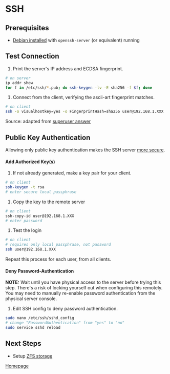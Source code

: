 # SSH

## Prerequisites
* [Debian installed](../os/01_Debian_Headless.md) with `openssh-server` (or equivalent) running

## Test Connection
1. Print the server's IP address and ECDSA fingerprint.
  ``` bash
  # on server
  ip addr show
  for f in /etc/ssh/*.pub; do ssh-keygen -lv -E sha256 -f $f; done
  ```
1. Connect from the client, verifying the ascii-art fingerprint matches.
  ``` bash
  # on client
  ssh -o visualhostkey=yes -o FingerprintHash=sha256 user@192.168.1.XXX
  ```
Source: adapted from [superuser answer](https://superuser.com/a/1442341)

## Public Key Authentication
Allowing only public key authentication makes the SSH server [more secure](https://security.stackexchange.com/a/3898).

#### Add Authorized Key(s)
1. If not already generated, make a key pair for your client.
  ```bash
  # on client
  ssh-keygen -t rsa
  # enter secure local passphrase
  ```
1. Copy the key to the remote server
  ```bash
  # on client
  ssh-copy-id user@192.168.1.XXX
  # enter password
  ```
1. Test the login
  ```bash
  # on client
  # requires only local passphrase, not password
  ssh user@192.168.1.XXX
  ```

Repeat this process for each user, from all clients.

#### Deny Password-Authentication

__NOTE:__ Wait until you have physical access to the server before trying this step. There's a risk of locking yourself out when configuring this remotely. You may need to manually re-enable password authentication from the physical server console.

1. Edit SSH config to deny password authentication.
```bash
sudo nano /etc/ssh/sshd_config
# change "PasswordAuthentication" from "yes" to "no"
sudo service sshd reload
```


## Next Steps

* Setup [ZFS storage](../storage/01_ZFS.md)


[Homepage](../README.md)
